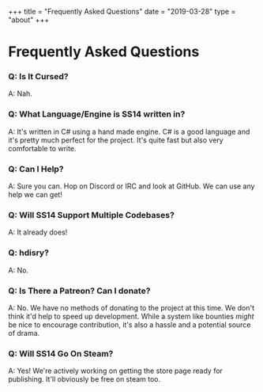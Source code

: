 +++
title = "Frequently Asked Questions"
date = "2019-03-28"
type = "about"
+++

# Frequently Asked Questions

### Q: Is It Cursed?

A: Nah.

### Q: What Language/Engine is SS14 written in?

A: It's written in C# using a hand made engine. C# is a good language and it's pretty much perfect for the project. It's quite fast but also very comfortable to write.

### Q: Can I Help?

A: Sure you can. Hop on Discord or IRC and look at GitHub. We can use any help we can get!

### Q: Will SS14 Support Multiple Codebases?

A: It already does!

### Q: hdisry?

A: No.

### Q: Is There a Patreon? Can I donate?

A: No. We have no methods of donating to the project at this time. We don't think it'd help to speed up development. While a system like bounties *might* be nice to encourage contribution, it's also a hassle and a potential source of drama.

### Q: Will SS14 Go On Steam?

A: Yes! We're actively working on getting the store page ready for publishing. It'll obviously be free on steam too.
